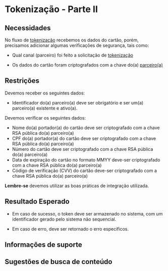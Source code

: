 # Tokenização - Parte II

## Necessidades

No fluxo de [tokenização](005-tokenizacao-parte-I.md) recebemos os dados do cartão, porém, precisamos adicionar algumas 
verificações de segurança, tais como:
 
- Qual canal (parceiro) foi feito a solicitação de [tokenização](005-tokenizacao-parte-I.md)

- Os dados do cartão foram criptografados com a chave do(a) [parceiro(a)](../01-parceiro/005-cricao-parceiro-parte-I.md)
   
## Restrições

Devemos receber os seguintes dados:

- Identificador do(a) parceiro(a) deve ser obrigatório e ser um(a) parceiro(a) existente e ativo(a).

Devemos verificar os seguintes dados:

- Nome do(a) portador(a) do cartão deve ser criptografado com a chave RSA pública do(a) parceiro(a)
- CPF do(a) portador(a) do cartão deve ser criptografado com a chave RSA pública do(a) parceiro(a)
- Número do cartão deve ser criptografado com a chave RSA pública do(a) parceiro(a)
- Data de expiração do cartão no formato MMYY deve-ser criptografado com a chave RSA pública do(a) parceiro(a)
- Código de verificação (CVV) do cartão deve-ser criptografado com a chave RSA pública do(a) parceiro(a)

**Lembre-se** devemos utilizar as boas práticas de integração utilizada.

## Resultado Esperado

- Em caso de sucesso, o token deve ser armazenado no sistema, com um identificador gerado pelo sistema não sequencial.

- Em caso de erro, deve ser retornado o erro específicos.

## Informações de suporte

## Sugestões de busca de conteúdo